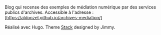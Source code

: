 Blog qui recense des exemples de médiation numérique par des services publics d'archives. Accessible à l'adresse : [https://aldonzel.github.io/archives-mediation/]

Réalisé avec Hugo.
Theme [Stack](https://github.com/CaiJimmy/hugo-theme-stack) designed by Jimmy.
